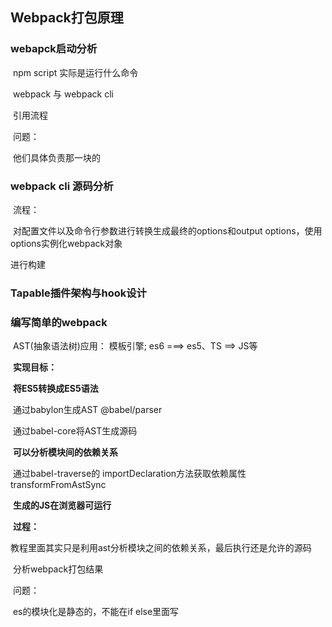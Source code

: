 ## Webpack打包原理

### webapck启动分析

​	npm script 实际是运行什么命令

​	webpack 与 webpack cli

​		引用流程

​		问题：

​			他们具体负责那一块的

### webpack cli 源码分析

​	流程：

​			对配置文件以及命令行参数进行转换生成最终的options和output options，使用options实例化webpack对象

进行构建

### Tapable插件架构与hook设计



### 编写简单的webpack

​	AST(抽象语法树)应用： 模板引擎; es6 ===> es5、TS ==> JS等

​	**实现目标：**

​		**将ES5转换成ES5语法**

​			通过babylon生成AST   @babel/parser

​			通过babel-core将AST生成源码

​		**可以分析模块间的依赖关系**

​			通过babel-traverse的 importDeclaration方法获取依赖属性  transformFromAstSync

​		**生成的JS在浏览器可运行**

​	**过程：**

​		教程里面其实只是利用ast分析模块之间的依赖关系，最后执行还是允许的源码

​		分析webpack打包结果

​	问题：

​		es的模块化是静态的，不能在if else里面写	

